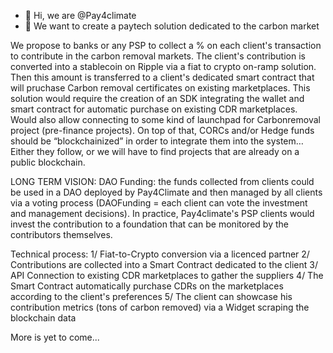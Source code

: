 - 👋 Hi, we are @Pay4climate
- 🌱 We want to create a paytech solution dedicated to the carbon market

<!---
Pay4climate is a Pro-Climate Blockchain-Based Solution for Maximum Positive Impact
--->
We propose to banks or any PSP to collect a % on each client's transaction to contribute in the carbon removal markets. The client's contribution is converted into a stablecoin on Ripple via a fiat to crypto on-ramp solution. Then this amount is transferred to a client's dedicated smart contract that will pruchase Carbon removal certificates on existing marketplaces. This solution would require the creation of an SDK integrating the wallet and smart contract for automatic purchase on existing CDR marketplaces. Would also allow connecting to some kind of launchpad for Carbonremoval project (pre-finance projects). On top of that, CORCs and/or Hedge funds should be “blockchainized” in order to integrate them into the system…Either they follow, or we will have to find projects that are already on a public blockchain.


LONG TERM VISION: 
DAO Funding: the funds collected from clients could be used in a DAO deployed by Pay4Climate and then managed by all clients via a voting process (DAOFunding = each client can vote the investment and management decisions). In practice, Pay4climate's PSP clients would invest the contribution to a foundation that can be monitored by the contributors themselves.

Technical process:
1/ Fiat-to-Crypto conversion via a licenced partner
2/ Contributions are collected into a Smart Contract dedicated to the client
3/ API Connection to existing CDR marketplaces to gather the suppliers
4/ The Smart Contract automatically purchase CDRs on the marketplaces according to the client's preferences
5/ The client can showcase his contribution metrics (tons of carbon removed) via a Widget scraping the blockchain data

More is yet to come...
